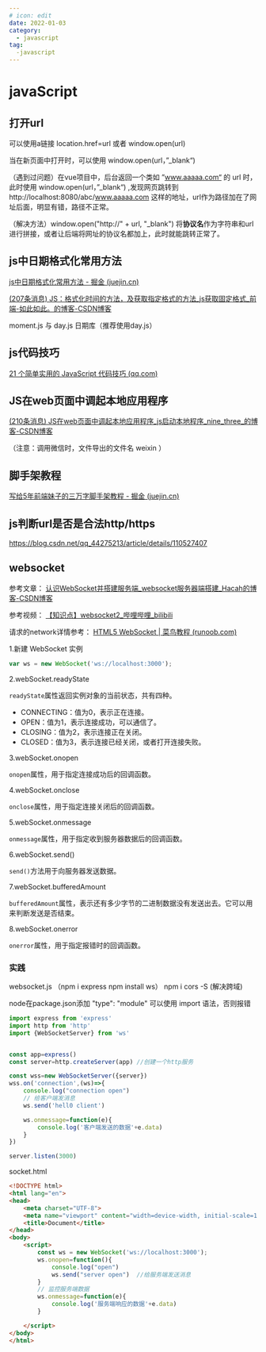 ```yaml
---
# icon: edit
date: 2022-01-03
category:
  - javascript
tag:
  -javascript
---
```


# javaScript

## 打开url

可以使用a链接  location.href=url   或者  window.open(url)

当在新页面中打开时，可以使用  window.open(url，”_blank“)

（遇到过问题）在vue项目中，后台返回一个类如  ”www.aaaaa.com“  的 url 时，此时使用  window.open(url，”_blank“)  ,发现网页跳转到  http://localhost:8080/abc/www.aaaaa.com 这样的地址，url作为路径加在了网址后面，明显有错，路径不正常。

（解决方法）window.open("http://" + url, "_blank")  将**协议名**作为字符串和url进行拼接，或者让后端将网址的协议名都加上，此时就能跳转正常了。

## js中日期格式化常用方法

 [js中日期格式化常用方法 - 掘金 (juejin.cn)](https://juejin.cn/post/6999283812958109709) 

 [(207条消息) JS：格式化时间的方法，及获取指定格式的方法_js获取固定格式_前端-如此如此。的博客-CSDN博客](https://blog.csdn.net/weixin_44136505/article/details/120549478) 

moment.js 与 day.js 日期库（推荐使用day.js）



## js代码技巧

 [21 个简单实用的 JavaScript 代码技巧 (qq.com)](https://mp.weixin.qq.com/s/Ubk7qcbN5VS52Mtb2yeYpg) 

## JS在web页面中调起本地应用程序

 [(210条消息) JS在web页面中调起本地应用程序_js启动本地程序_nine_three_的博客-CSDN博客](https://blog.csdn.net/nine_three_/article/details/121146847) 

（注意：调用微信时，文件导出的文件名 weixin ）

## 脚手架教程

 [写给5年前端妹子的三万字脚手架教程 - 掘金 (juejin.cn)](https://juejin.cn/post/7260144602471776311#heading-26) 

## js判断url是否是合法http/https

https://blog.csdn.net/qq_44275213/article/details/110527407



## websocket

参考文章： [认识WebSocket并搭建服务端_websocket服务器端搭建_Hacah的博客-CSDN博客](https://blog.csdn.net/hwh295/article/details/123554646) 

参考视频： [【知识点】websocket2_哔哩哔哩_bilibili](https://www.bilibili.com/video/BV1HX4y1L7GK/?p=2&spm_id_from=pageDriver&vd_source=f25f5a8d75a3a60d5a288f726803ec11) 

请求的network详情参考： [HTML5 WebSocket | 菜鸟教程 (runoob.com)](https://www.runoob.com/html/html5-websocket.html) 

1.新建 WebSocket 实例

```javascript
var ws = new WebSocket('ws://localhost:3000');
```

2.webSocket.readyState

`readyState`属性返回实例对象的当前状态，共有四种。

- CONNECTING：值为0，表示正在连接。
- OPEN：值为1，表示连接成功，可以通信了。
- CLOSING：值为2，表示连接正在关闭。
- CLOSED：值为3，表示连接已经关闭，或者打开连接失败。

3.webSocket.onopen

`onopen`属性，用于指定连接成功后的回调函数。

4.webSocket.onclose

`onclose`属性，用于指定连接关闭后的回调函数。

5.webSocket.onmessage

`onmessage`属性，用于指定收到服务器数据后的回调函数。

6.webSocket.send()

`send()`方法用于向服务器发送数据。

7.webSocket.bufferedAmount

`bufferedAmount`属性，表示还有多少字节的二进制数据没有发送出去。它可以用来判断发送是否结束。

8.webSocket.onerror

`onerror`属性，用于指定报错时的回调函数。

### 实践

websocket.js   （npm i express     npm install ws） npm i cors -S (解决跨域)

node在package.json添加 "type": "module" 可以使用 import 语法，否则报错

```js
import express from 'express'
import http from 'http'
import {WebSocketServer} from 'ws'


const app=express()
const server=http.createServer(app) //创建一个http服务

const wss=new WebSocketServer({server})
wss.on('connection',(ws)=>{
    console.log("connection open")
    // 给客户端发消息
    ws.send('hell0 client')

    ws.onmessage=function(e){
        console.log('客户端发送的数据'+e.data)
    }
})

server.listen(3000)
```

socket.html     

```html
<!DOCTYPE html>
<html lang="en">
<head>
    <meta charset="UTF-8">
    <meta name="viewport" content="width=device-width, initial-scale=1.0">
    <title>Document</title>
</head>
<body>
    <script>
        const ws = new WebSocket('ws://localhost:3000');
        ws.onopen=function(){
            console.log("open")
            ws.send("server open")  //给服务端发送消息
        }
        // 监控服务端数据
        ws.onmessage=function(e){
            console.log('服务端响应的数据'+e.data)
        }

    </script>
</body>
</html>
```

